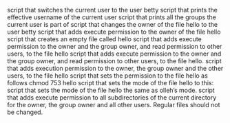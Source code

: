  script that switches the current user to the user betty
script that prints the effective username of the current user
script that prints all the groups the current user is part of
 script that changes the owner of the file hello to the user betty
script that adds execute permission to the owner of the file hello
script that creates an empty file called hello
script that adds execute permission to the owner and the group owner, and read permission to other users, to the file hello
script that adds execute permission to the owner and the group owner, and read permission to other users, to the file hello.
script that adds execution permission to the owner, the group owner and the other users, to the file hello
script that sets the permission to the file hello as follows
 chmod 753 hello
script that sets the mode of the file hello to this:
script that sets the mode of the file hello the same as olleh’s mode.
script that adds execute permission to all subdirectories of the current directory for the owner, the group owner and all other users. Regular files should not be changed.
